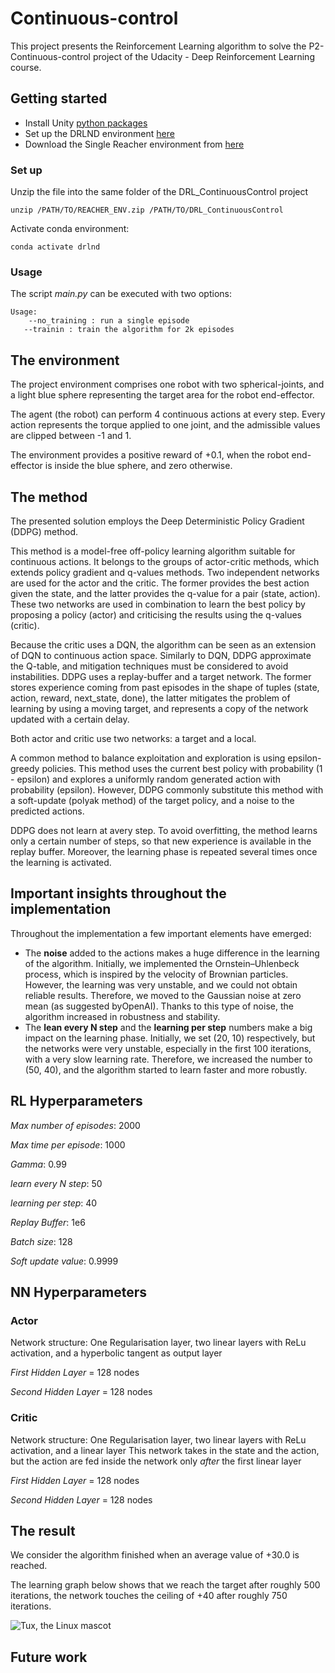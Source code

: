# Continuous-control
This project presents the Reinforcement Learning algorithm to solve the P2-Continuous-control project of the Udacity - 
Deep Reinforcement Learning course.

## Getting started
- Install Unity [python packages](https://github.com/Unity-Technologies/ml-agents/blob/main/docs/Installation.md)
- Set up the DRLND environment [here](https://github.com/udacity/deep-reinforcement-learning#dependencies)
- Download the Single Reacher environment from [here](https://s3-us-west-1.amazonaws.com/udacity-drlnd/P2/Reacher/one_agent/Reacher_Linux.zip)

### Set up
Unzip the file into the same folder of the DRL_ContinuousControl project
 
	unzip /PATH/TO/REACHER_ENV.zip /PATH/TO/DRL_ContinuousControl

Activate conda environment:
    
    conda activate drlnd

### Usage
The script _main.py_ can be executed with two options:

    Usage:
        --no_training : run a single episode
       --trainin : train the algorithm for 2k episodes


## The environment

The project environment comprises one robot with two spherical-joints, and a light blue sphere representing the target 
area for the robot end-effector.

The agent (the robot) can perform 4 continuous actions at every step. Every action represents the torque applied to one 
joint, and the admissible values are clipped between -1 and 1.

The environment provides a positive reward of +0.1, when the robot end-effector is inside the blue sphere, and zero otherwise. 
 
## The method
The presented solution employs the Deep Deterministic Policy Gradient (DDPG) method. 

This method is a model-free off-policy learning algorithm suitable for continuous actions. It belongs to the groups of 
actor-critic methods, which extends policy gradient and q-values methods. Two independent networks are used for the actor
and the critic. The former provides the best action given the state, and the latter provides the q-value for a pair (state, action). 
These two networks are used in combination to learn the best policy by proposing a policy (actor) and criticising the results
using the q-values (critic).

Because the critic uses a DQN, the algorithm can be seen as an extension of DQN to continuous action space. Similarly to DQN, 
DDPG approximate the Q-table, and mitigation techniques must be considered to avoid instabilities. DDPG uses a replay-buffer and a target
network. The former stores experience coming from past episodes in the shape of tuples (state, action, reward, next_state, done), 
the latter mitigates the problem of learning by using a moving target, and represents a copy of the network updated with 
a certain delay.

Both actor and critic use two networks: a target and a local.

A common method to balance exploitation and exploration is using epsilon-greedy policies. This method uses the current 
best policy with probability (1 - epsilon) and explores a uniformly random generated action with probability (epsilon). 
However, DDPG commonly substitute this method with a soft-update (polyak method) of the target policy, and a noise to the 
predicted actions. 

DDPG does not learn at avery step. To avoid overfitting, the method learns only a certain number of steps, so that new
experience is available in the replay buffer. Moreover, the learning phase is repeated several times once the learning 
is activated.

## Important insights throughout the implementation

Throughout the implementation a few important elements have emerged:

- The **noise** added to the actions makes a huge difference in the learning of the algorithm. Initially, we implemented
    the Ornstein–Uhlenbeck process, which is inspired by the velocity of Brownian particles. However, the learning was 
    very unstable, and we could not obtain reliable results. Therefore, we moved to the Gaussian noise at zero mean (as suggested
    byOpenAI). Thanks to this type of noise, the algorithm increased in robustness and stability.
- The **lean every N step** and the **learning per step** numbers make a big impact on the learning phase. Initially, 
  we set (20, 10) respectively, but the networks were very unstable, especially in the first 100 iterations, with a very 
    slow learning rate. Therefore, we increased the number to (50, 40), and the algorithm started to learn faster and more
    robustly.


## RL Hyperparameters
_Max number of episodes_: 2000

_Max time per episode_: 1000

_Gamma_: 0.99

_learn every N step_: 50

_learning per step_: 40

_Replay Buffer_: 1e6

_Batch size_: 128

_Soft update value_: 0.9999

## NN Hyperparameters

### Actor 
Network structure: One Regularisation layer, two linear layers with ReLu activation, and a hyperbolic tangent as output layer

_First Hidden Layer_ = 128 nodes

_Second Hidden Layer_ = 128 nodes


### Critic 
Network structure: One Regularisation layer, two linear layers with ReLu activation, and a linear layer
This network takes in the state and the action, but the action are fed inside the network only _after_ the first linear layer

_First Hidden Layer_ = 128 nodes

_Second Hidden Layer_ = 128 nodes


## The result
We consider the algorithm finished when an average value of +30.0 is reached. 

The learning graph below shows that we reach the target after roughly 500 iterations, the network touches the ceiling of
+40 after roughly 750 iterations.

![Tux, the Linux mascot](img/p2_continuous_control.png)

## Future work
